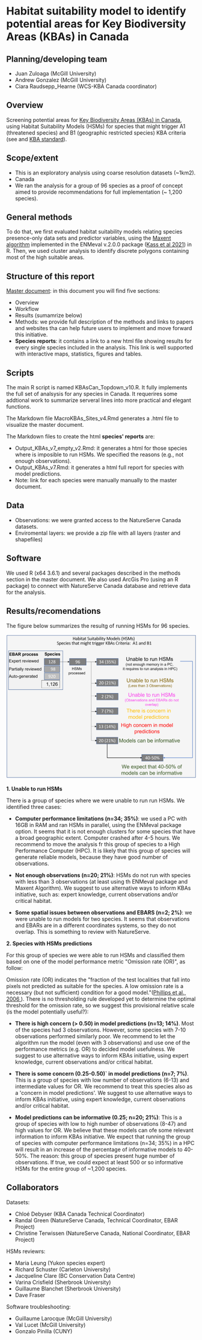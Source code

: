 # Habitat suitability model to identify potential areas for Key Biodiversity Areas (KBAs) in Canada

## Planning/developing team
+ Juan Zuloaga (McGill University)
+ Andrew Gonzalez (McGill University)
+ Ciara Raudsepp_Hearne (WCS-KBA Canada coordinator)

## Overview
Screening potential areas for <a href="http://www.kbacanada.org/" target="_blank">Key Biodiversity Areas (KBAs) in Canada</a>, using Habitat Suitability Models (HSMs) for species that might trigger A1 (threatened species) and B1 (geographic restricted species) KBA criteria  (see  and <a href="https://portals.iucn.org/library/node/46259" target="_blank">KBA standard</a>).


## Scope/extent
- This is an exploratory analysis using coarse resolution datasets (~1km2).
- Canada
- We ran the analysis for a group of 96 species as a proof of concept aimed to provide recommendations for full implementation (~ 1,200 species). 

## General methods
To do that, we first evaluated habitat suitability models relating species presence-only data sets and predictor variables, using the  <a href="https://www.sciencedirect.com/science/article/pii/S030438000500267X" target="_blank">Maxent algorithm</a>  implemented in the  ENMeval v.2.0.0 package (<a href="https://besjournals.onlinelibrary.wiley.com/doi/full/10.1111/2041-210X.13628?campaign=woletoc" target="_blank">Kass et al 2021</a>) in R. Then, we used cluster analysis to identify discrete polygons containing most of the high suitable areas.

## Structure of this report
<a href="https://quebio.ca/kba/MAcro_KBAs_HSMs_Sites_Canada.html" target="_blank">Master document</a>: in this document you will find five sections:
- Overview
- Workflow
- Results (sumamrize below)
- Methods: we provide full description of the methods and links to papers and websites tha can help future users to implement and move forward this initiative. 
- **Species reports**: it contains a link to a new html file showing results for every single species included in the analysis. This link is well supported with interactive maps, statistics, figures and tables.  

## Scripts

The main R script is named KBAsCan_Topdown_v10.R.  It fully implements the full set of analsysis for any species in Canada. It requerires some addtional work to summarize serveral lines into more practical and elegant functions.

The Markdown file MacroKBAs_Sites_v4.Rmd generates a .html file to visualize the master document.

The Markdown files to create the html **species' reports** are:
- Output_KBAs_v7_empty_v2.Rmd: it generates a html for those species where is imposible to run HSMs. We specified the reasons (e.g., not enough observations).
- Output_KBAs_v7.Rmd: it generates a html full report for species with model predictions.
- Note: link for each species were manually manually to the master document.

## Data
- Observations: we were granted access to the NatureServe Canada datasets.
- Enviromental layers: we provide a zip file with all layers (raster and shapefiles)

## Software
We used  R (x64 3.6.1) and several packages described in the methods section in the master document.
We also used ArcGis Pro (using an R package) to connect with NatureServe Canada database and retrieve data for the analysis.

## Results/recomendations
The figure below summarizes the resultg of running HSMs for 96 species. 

![](./summary_HSMs_KBAs.png)

**1. Unable to run HSMs**

There is a group of species where we were unable to run run HSMs.  We identified three cases:

+ **Computer performance limitations (n=34; 35%)**: we used a PC with 16GB in RAM and ran  HSMs in parallel, using the ENMeval package option. It seems that it is not enough clusters for some species that have a broad geographic extent. Computer crashed after 4-5 hours.  We recommend to move the analysis fr this group of species to a High Performance Computer (HPC). It is likely that this group of species will generate reliable models, because they have good number of observations.

+ **Not enough observations (n=20; 21%)**: HSMs do not run with species with less than 3 observations (at least using th ENMeval package and Maxent Algorithm). We suggest to use alternative ways to inform KBAs initiative, such as: expert knowledge, current observations and/or critical habitat.

+ **Some spatial issues between observations and EBARS (n=2; 2%)**: we were unable to run models for two species. It seems that observations and EBARs are in a different coordinates systems, so they do not overlap. This is something to review with NatureServe.


**2. Species with HSMs predictions**

For this group of species we were able to run HSMs and classified them based on one of the model performance metric "Omission rate (OR)", as follow:

Omission rate (OR) indicates the "fraction of the test localities that fall into pixels not predicted as suitable for the species. A low omission rate is a necessary (but not sufficient) condition for a good model."(<a href="https://www.sciencedirect.com/science/article/abs/pii/S030438000500267X" target="_blank">Phillips et al., 2006 </a>). There is no thresholding rule developed yet to determine the optimal threshold for the omission rate, so we suggest this provisional relative scale (is the model potentially useful?): 

+  **There is high concern (> 0.50) in model predictions (n=13; 14%)**. Most of the species had 3 observations. However, some species with 7-10 observations performed similarly poor. We recommend to let the algorithm run the model (even with 3 observations) and use one of the performance metrics (e.g. OR) to decided model usefulness. We suggest to use alternative ways to inform KBAs initiative, using expert knowledge, current observations and/or critical habitat.


+  **There is some concern (0.25-0.50)` in model predictions (n=7; 7%)**.  This is a group of species with low number of observations (6-13) and intermediate values for OR.  We recommend to treat this species also as a 'concern in model predictions'. We suggest to use alternative ways to inform KBAs initiative, using expert knowledge, current observations and/or critical habitat.


+  **Model predictions can be informative (0.25; n=20; 21%)**: This is a group of species with low to high number of observations (8-47) and high values for OR.  We believe that these models can ofe some relevant information to inform KBAs initiative. We expect that running the group of species with computer performance limitations (n=34; 35%) in a HPC will result in an increase of the percentage of informative models to 40-50%.  The reason: this group of species present huge number of observations. If true, we could expect at least 500 or so informative HSMs for the entire group of ~1,200 species.

## Collaborators

Datasets:
+ Chloé Debyser (KBA Canada Technical Coordinator)
+ Randal Green (NatureServe Canada, Technical Coordinator, EBAR Project)
+ Christine Terwissen (NatureServe Canada, National Coordinator, EBAR Project)

HSMs reviewrs:
+ Maria Leung (Yukon species expert)
+ Richard Schuster (Carleton University)
+ Jacqueline Clare (BC Conservation Data Centre)
+ Varina Crisfield (Sherbrook University)
+ Guillaume Blanchet (Sherbrook University)
+ Dave Fraser 

Software troubleshooting:
+ Guillaume Larocque (McGill University)
+ Val Lucet (McGill University)
+ Gonzalo Pinilla (CUNY)
